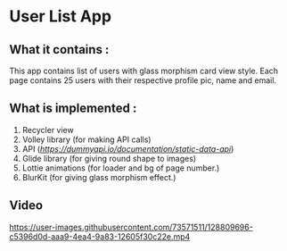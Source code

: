 # User List App
## What it contains :
This app contains list of users with glass morphism card view style.
Each page contains 25 users with their respective profile pic, name and email.
## What is implemented :
1) Recycler view
2) Volley library (for making API calls)
3) API (*https://dummyapi.io/documentation/static-data-api*)
4) Glide library (for giving round shape to images)
5) Lottie animations (for loader and bg of page number.)
6) BlurKit (for giving glass morphism effect.)
## Video


https://user-images.githubusercontent.com/73571511/128809696-c5396d0d-aaa9-4ea4-9a83-12605f30c22e.mp4



